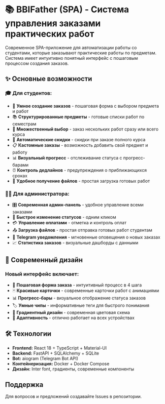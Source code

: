 # 📚 BBIFather (SPA) - Система управления заказами практических работ

Современное SPA-приложение для автоматизации работы со студентами, которые заказывают практические работы по предметам. Система имеет интуитивно понятный интерфейс с пошаговым процессом создания заказов.

## ✨ Основные возможности

### 🎓 Для студентов:
- 📝 **Умное создание заказов** - пошаговая форма с выбором предмета и работ
- 📚 **Структурированные предметы** - готовые списки работ по семестрам
- 🛒 **Множественный выбор** - заказ нескольких работ сразу или всего курса
- 💸 **Автоматические скидки** - скидки при заказе полного курса
- 📋 **Кастомные заказы** - возможность добавить свой предмет и работу
- 📊 **Визуальный прогресс** - отслеживание статуса с прогресс-барами
- ⏰ **Контроль дедлайнов** - предупреждения о приближающихся сроках
- 📎 **Удобное получение файлов** - простая загрузка готовых работ

### 👨‍💼 Для администратора:
- 🎛️ **Современная админ-панель** - удобное управление всеми заказами
- 🔄 **Быстрое изменение статусов** - одним кликом
- 💳 **Управление оплатами** - отметка и контроль оплат
- 📤 **Загрузка файлов** - простая отправка готовых работ студентам
- 📱 **Telegram уведомления** - мгновенные оповещения о новых заказах
- 📈 **Статистика заказов** - визуальные дашборды с данными

## 🎨 Современный дизайн

### Новый интерфейс включает:
- 🎯 **Пошаговая форма заказа** - интуитивный процесс в 4 шага
- 🃏 **Красивые карточки** - современные карточки работ с анимациями
- 📊 **Прогресс-бары** - визуальное отображение статуса заказов
- 🏷️ **Умные чипы** - информативные теги для быстрого понимания
- 🌈 **Градиентный дизайн** - современная цветовая схема
- 📱 **Адаптивность** - отлично работает на всех устройствах

## 🛠️ Технологии

- **Frontend:** React 18 + TypeScript + Material-UI
- **Backend:** FastAPI + SQLAlchemy + SQLite
- **Bot:** aiogram (Telegram Bot API)
- **Контейнеризация:** Docker + Docker Compose
- **Дизайн:** Inter font, градиенты, современные компоненты

## Поддержка

Для вопросов и предложений создавайте Issues в репозитории.
